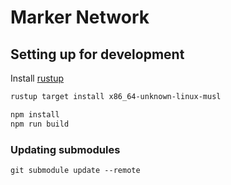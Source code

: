 # Marker Network

## Setting up for development

Install [rustup](https://rustup.rs/)

```bash
rustup target install x86_64-unknown-linux-musl

npm install
npm run build
```

### Updating submodules

```
git submodule update --remote
```
